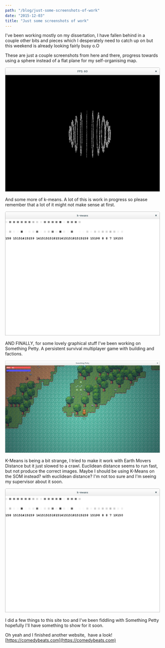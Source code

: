 ```yaml
---
path: "/blog/just-some-screenshots-of-work"
date: "2015-12-03"
title: "Just some screenshots of work"
---
```

I've been working mostly on my dissertation, I have fallen behind in a couple other bits and pieces which I desperately need to catch up on but this weekend is already looking fairly busy o.O

These are just a couple screenshots from here and there, progress towards using a sphere instead of a flat plane for my self-organising map.

![Spherical SOM](./spherical.png)

And some more of k-means. A lot of this is work in progress so please remember that a lot of it might not make sense at first.

![Early k-means](./kmeans.png)

AND FINALLY, for some lovely graphical stuff I've been working on Something Petty. A persistent survival multiplayer game with building and factions.


![A free roaming multiplayer game](./something_petty.png)


K-Means is being a bit strange, I tried to make it work with Earth Movers Distance but it just slowed to a crawl. Euclidean distance seems to run fast, but not produce the correct images. Maybe I should be using K-Means on the SOM instead? with euclidean distance? I'm not too sure and I'm seeing my supervisor about it soon.

![K-Means](./kmeans.png)


I did a few things to this site too and I've been fiddling with Something Petty hopefully I'll have something to show for it soon.

Oh yeah and I finished another website,  have a look! [https://comedybeats.com](https://comedybeats.com)
